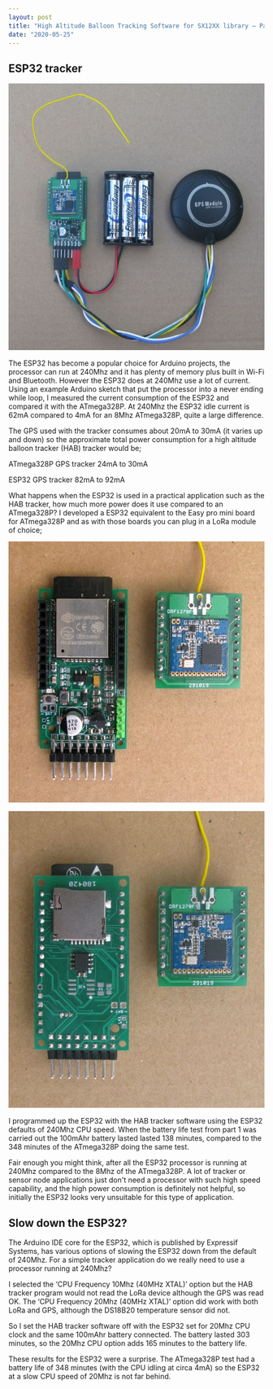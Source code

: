 ```yaml
---
layout: post
title: "High Altitude Balloon Tracking Software for SX12XX library – Part 3"
date: "2020-05-25"
---
```


## ESP32 tracker

![](/images/ESP32-Tracker.jpg)

The ESP32 has become a popular choice for Arduino projects, the processor can run at 240Mhz and it has plenty of memory plus built in Wi-Fi and Bluetooth. However the ESP32 does at 240Mhz use a lot of current. Using an example Arduino sketch that put the processor into a never ending while loop, I measured the current consumption of the ESP32 and compared it with the ATmega328P. At 240Mhz the ESP32 idle current is 62mA compared to 4mA for an 8Mhz ATmega328P, quite a large difference.

The GPS used with the tracker consumes about 20mA to 30mA (it varies up and down) so the approximate total power consumption for a high altitude balloon tracker (HAB) tracker would be;

ATmega328P GPS tracker 24mA to 30mA

ESP32 GPS tracker 82mA to 92mA

What happens when the ESP32 is used in a practical application such as the HAB tracker, how much more power does it use compared to an ATmega328P? I developed a ESP32 equivalent to the Easy pro mini board for ATmega328P and as with those boards you can plug in a LoRa module of choice;

![](/images/Easy-ESP32-1007x1024.jpg)

![](/images/Easy-ESP32-Bottom-884x1024.jpg)

I programmed up the ESP32 with the HAB tracker software using the ESP32 defaults of 240Mhz CPU speed. When the battery life test from part 1 was carried out the 100mAhr battery lasted lasted 138 minutes, compared to the 348 minutes of the ATmega328P doing the same test.

Fair enough you might think, after all the ESP32 processor is running at 240Mhz compared to the 8Mhz of the ATmega328P. A lot of tracker or sensor node applications just don't need a processor with such high speed capability, and the high power consumption is definitely not helpful, so initially the ESP32 looks very unsuitable for this type of application.

## **Slow down the ESP32?**

The Arduino IDE core for the ESP32, which is published by Expressif Systems, has various options of slowing the ESP32 down from the default of 240Mhz. For a simple tracker application do we really need to use a processor running at 240Mhz?

I selected the ‘CPU Frequency 10Mhz (40MHz XTAL)’ option but the HAB tracker program would not read the LoRa device although the GPS was read OK. The ‘CPU Frequency 20Mhz (40MHz XTAL)’ option did work with both LoRa and GPS, although the DS18B20 temperature sensor did not.

So I set the HAB tracker software off with the ESP32 set for 20Mhz CPU clock and the same 100mAhr battery connected. The battery lasted 303 minutes, so the 20Mhz CPU option adds 165 minutes to the battery life.

These results for the ESP32 were a surprise. The ATmega328P test had a battery life of 348 minutes (with the CPU idling at circa 4mA) so the ESP32 at a slow CPU speed of 20Mhz is not far behind.
